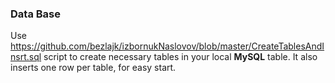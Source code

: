 ### Data Base

Use https://github.com/bezlajk/izbornukNaslovov/blob/master/CreateTablesAndInsrt.sql script to create necessary tables in your local **MySQL** table. It also inserts one row per table, for easy start.



